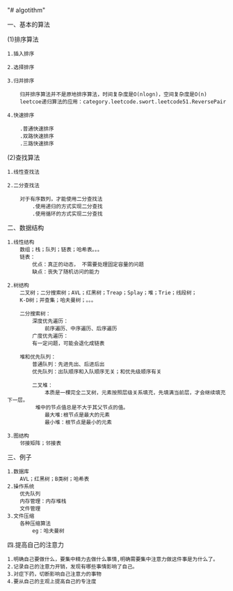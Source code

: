 "# algotithm" 

一、基本的算法

 (1)排序算法
    
    1.插入排序

    2.选择排序

    3.归并排序
     
        归并排序算法并不是原地排序算法，时间复杂度是O(nlogn)，空间复杂度是O(n)
        leetcoe递归算法的应用：category.leetcode.swort.leetcode51.ReversePair
    
    4.快速排序
    
        .普通快速排序
        .双路快速排序
        .三路快速排序
 (2)查找算法
    
    1.线性查找法
    
    2.二分查找法
   
        对于有序数列，才能使用二分查找法
            .使用递归的方式实现二分查找
            .使用循环的方式实现二分查找       

二、数据结构

    1.线性结构
        数组；栈；队列；链表；哈希表。。。
        链表：
            优点：真正的动态， 不需要处理固定容量的问题
            缺点：丧失了随机访问的能力
    
    2.树结构
        二叉树；二分搜索树；AVL；红黑树；Treap；Splay；堆；Trie；线段树；
        K-D树；并查集；哈夫曼树；。。。
        
        二分搜索树：
            深度优先遍历：
                前序遍历、中序遍历、后序遍历
            广度优先遍历：
            有一定问题，可能会退化成链表
            
        堆和优先队列：
            普通队列：先进先出、后进后出
            优先队列：出队顺序和入队顺序无关；和优先级顺序有关
            
            二叉堆：
                本质是一棵完全二叉树，元素按照层级关系填充，先填满当前层，才会继续填充下一层。
             堆中的节点值总是不大于其父节点的值。
                最大堆:根节点是最大的元素
                最小堆：根节点是最小的元素
    
    3.图结构
        邻接矩阵；邻接表
三、例子

    1.数据库
        AVL；红黑树；B类树；哈希表
    2.操作系统
        优先队列
        内存管理：内存堆栈
        文件管理
    3.文件压缩
        各种压缩算法
            eg：哈夫曼树
    
四.提高自己的注意力

    1.明确自己要做什么，要集中精力去做什么事情,明确需要集中注意力做这件事是为什么了。
    2.记录自己的注意力开销，发现有哪些事情影响了自己。
    3.对症下药，切断影响自己注意力的事物
    4.要从自己的主观上提高自己的专注度
                
    
    

